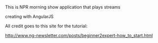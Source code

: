 This is  NPR morning show application that plays streams 

creating with AngularJS

All credit goes to this site for the tutorial:

http://www.ng-newsletter.com/posts/beginner2expert-how_to_start.html
